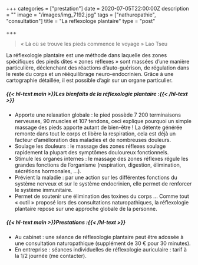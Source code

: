 +++
categories = ["prestation"]
date = 2020-07-05T22:00:00Z
description = ""
image = "/images/img_7192.jpg"
tags = ["nathuropathie", "consultation"]
title = "La reflexologe plantaire"
type = "post"

+++
> « Là où se trouve les pieds commence le voyage » Lao Tseu

La réflexologie plantaire est une méthode dans laquelle des zones spécifiques des pieds dites « zones réflexes » sont massées d’une manière particulière, déclenchant des réactions d’auto-guérison, de régulation dans le reste du corps et un rééquilibrage neuro-endocrinien. Grâce à une cartographie détaillée, il est possible d’agir sur un organe particulier.

##### {{< hl-text main >}}Les bienfaits de la réflexologie plantaire :{{< /hl-text >}}

* Apporte une relaxation globale : le pied possède 7 200 terminaisons nerveuses, 90 muscles et 107 tendons, ceci explique pourquoi un simple massage des pieds apporte autant de bien-être ! La détente générée remonte dans tout le corps et libère la respiration, cela est déjà un facteur d’amélioration des maladies et de nombreuses douleurs.
* Soulage les douleurs : le massage des zones réflexes soulage rapidement la plupart des symptômes douloureux fonctionnels.
* Stimule les organes internes : le massage des zones réflexes régule les grandes fonctions de l’organisme (respiration, digestion, élimination, sécrétions hormonales, ...).
* Prévient la maladie : par une action sur les différentes fonctions du système nerveux et sur le système endocrinien, elle permet de renforcer le système immunitaire.
* Permet de soutenir une élimination des toxines du corps ... Comme tout « outil » proposé lors des consultations naturopathiques, la réflexologie plantaire repose sur une approche globale de la personne.

##### {{< hl-text main >}}Prestations :{{< /hl-text >}}

* Au cabinet : une séance de réflexologie plantaire peut être adossée à une consultation naturopathique (supplément de 30 € pour 30 minutes).
* En entreprise : séances individuelles de réflexologie auriculaire : tarif à la 1/2 journée (me contacter).